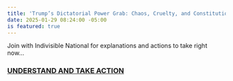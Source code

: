 ```yaml
---
title: 'Trump’s Dictatorial Power Grab: Chaos, Cruelty, and Constitutional Collapse'
date: 2025-01-29 08:24:00 -05:00
is featured: true
---
```


Join with Indivisible National for explanations and actions to take right now...

### [UNDERSTAND AND TAKE ACTION](http://https://indivisible.org/omb?utm_source=substack&utm_medium=email)
